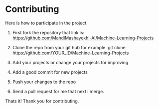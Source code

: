 # Contributing 
<p>Here is how to participate in the project.</p>

1. First fork the repository that link is:
  https://github.com/MahdiMashayekhi-AI/Machine-Learning-Projects

2. Clone the repo from your git hub for example:
  git clone https://github.com/YOUR_ID/Machine-Learning-Projects

3. Add your projects or change your projects for improving.

4. Add a good commit for new projects

5. Push your changes to the repo

6. Send a pull request for me that next i merge.

<p>Thats it! Thank you for contributing.</p>